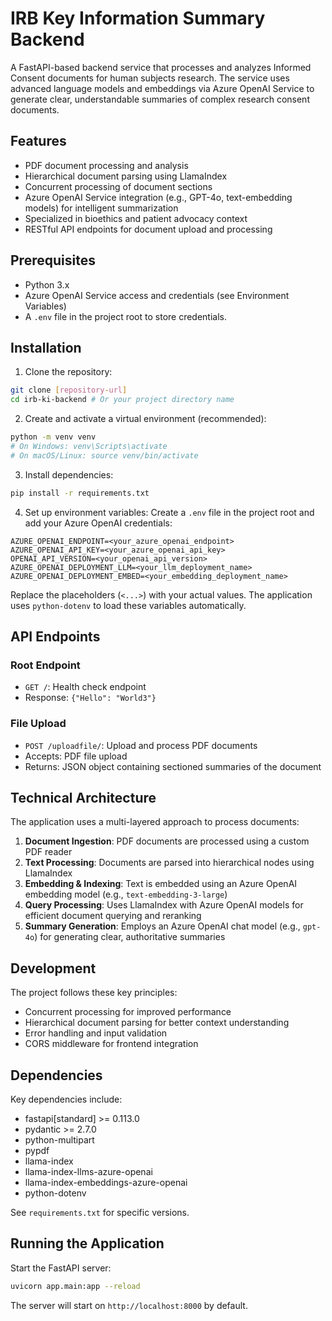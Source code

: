 # IRB Key Information Summary Backend

A FastAPI-based backend service that processes and analyzes Informed Consent documents for human subjects research. The service uses advanced language models and embeddings via Azure OpenAI Service to generate clear, understandable summaries of complex research consent documents.

## Features

- PDF document processing and analysis
- Hierarchical document parsing using LlamaIndex
- Concurrent processing of document sections
- Azure OpenAI Service integration (e.g., GPT-4o, text-embedding models) for intelligent summarization
- Specialized in bioethics and patient advocacy context
- RESTful API endpoints for document upload and processing

## Prerequisites

- Python 3.x
- Azure OpenAI Service access and credentials (see Environment Variables)
- A `.env` file in the project root to store credentials.

## Installation

1. Clone the repository:
```bash
git clone [repository-url]
cd irb-ki-backend # Or your project directory name
```

2. Create and activate a virtual environment (recommended):
```bash
python -m venv venv
# On Windows: venv\Scripts\activate
# On macOS/Linux: source venv/bin/activate
```

3. Install dependencies:
```bash
pip install -r requirements.txt
```

4. Set up environment variables:
Create a `.env` file in the project root and add your Azure OpenAI credentials:
```dotenv
AZURE_OPENAI_ENDPOINT=<your_azure_openai_endpoint>
AZURE_OPENAI_API_KEY=<your_azure_openai_api_key>
OPENAI_API_VERSION=<your_openai_api_version>
AZURE_OPENAI_DEPLOYMENT_LLM=<your_llm_deployment_name>
AZURE_OPENAI_DEPLOYMENT_EMBED=<your_embedding_deployment_name>
```
Replace the placeholders (`<...>`) with your actual values. The application uses `python-dotenv` to load these variables automatically.

## API Endpoints

### Root Endpoint
- `GET /`: Health check endpoint
- Response: `{"Hello": "World3"}`

### File Upload
- `POST /uploadfile/`: Upload and process PDF documents
- Accepts: PDF file upload
- Returns: JSON object containing sectioned summaries of the document

## Technical Architecture

The application uses a multi-layered approach to process documents:

1. **Document Ingestion**: PDF documents are processed using a custom PDF reader
2. **Text Processing**: Documents are parsed into hierarchical nodes using LlamaIndex
3. **Embedding & Indexing**: Text is embedded using an Azure OpenAI embedding model (e.g., `text-embedding-3-large`)
4. **Query Processing**: Uses LlamaIndex with Azure OpenAI models for efficient document querying and reranking
5. **Summary Generation**: Employs an Azure OpenAI chat model (e.g., `gpt-4o`) for generating clear, authoritative summaries

## Development

The project follows these key principles:
- Concurrent processing for improved performance
- Hierarchical document parsing for better context understanding
- Error handling and input validation
- CORS middleware for frontend integration

## Dependencies

Key dependencies include:
- fastapi[standard] >= 0.113.0
- pydantic >= 2.7.0
- python-multipart
- pypdf
- llama-index
- llama-index-llms-azure-openai
- llama-index-embeddings-azure-openai
- python-dotenv

See `requirements.txt` for specific versions.

## Running the Application

Start the FastAPI server:
```bash
uvicorn app.main:app --reload
```

The server will start on `http://localhost:8000` by default.
